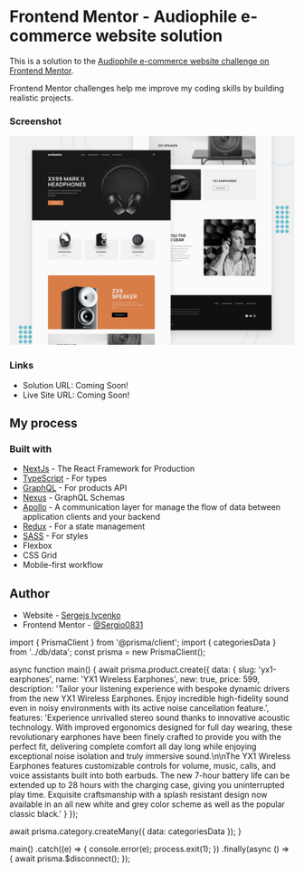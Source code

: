 # Frontend Mentor - Audiophile e-commerce website solution

This is a solution to the [Audiophile e-commerce website challenge on Frontend Mentor](https://www.frontendmentor.io/challenges/audiophile-ecommerce-website-C8cuSd_wx).

Frontend Mentor challenges help me improve my coding skills by building realistic projects.

### Screenshot

![Screenshot](./preview.jpg)

### Links

- Solution URL: Coming Soon!
- Live Site URL: Coming Soon!

## My process

### Built with

- [NextJs](https://nextjs.org/) - The React Framework for Production
- [TypeScript](https://www.typescriptlang.org/) - For types
- [GraphQL](https://graphql.org/) - For products API
- [Nexus](https://nexusjs.org/) - GraphQL Schemas
- [Apollo](https://www.apollographql.com/) - A communication layer for manage the flow of data between application clients and your backend
- [Redux](https://redux.js.org/) - For a state management
- [SASS](https://sass-lang.com/) - For styles
- Flexbox
- CSS Grid
- Mobile-first workflow

## Author

- Website - [Sergejs Ivcenko](https://www.ivcenko.name/)
- Frontend Mentor - [@Sergio0831](https://www.frontendmentor.io/profile/Sergio0831)

import { PrismaClient } from '@prisma/client';
import { categoriesData } from '../db/data';
const prisma = new PrismaClient();

async function main() {
await prisma.product.create({
data: {
slug: 'yx1-earphones',
name: 'YX1 Wireless Earphones',
new: true,
price: 599,
description:
'Tailor your listening experience with bespoke dynamic drivers from the new YX1 Wireless Earphones. Enjoy incredible high-fidelity sound even in noisy environments with its active noise cancellation feature.',
features:
'Experience unrivalled stereo sound thanks to innovative acoustic technology. With improved ergonomics designed for full day wearing, these revolutionary earphones have been finely crafted to provide you with the perfect fit, delivering complete comfort all day long while enjoying exceptional noise isolation and truly immersive sound.\n\nThe YX1 Wireless Earphones features customizable controls for volume, music, calls, and voice assistants built into both earbuds. The new 7-hour battery life can be extended up to 28 hours with the charging case, giving you uninterrupted play time. Exquisite craftsmanship with a splash resistant design now available in an all new white and grey color scheme as well as the popular classic black.'
}
});

await prisma.category.createMany({
data: categoriesData
});
}

main()
.catch((e) => {
console.error(e);
process.exit(1);
})
.finally(async () => {
await prisma.$disconnect();
});
